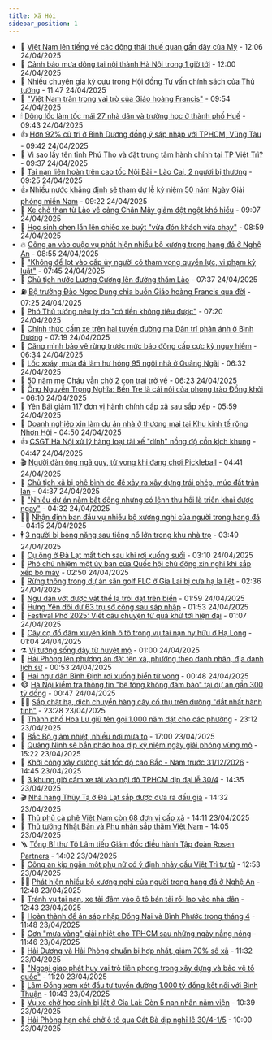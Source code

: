 ```yaml
---
title: Xã Hội
sidebar_position: 1
---
```


<!-- dantri-xa-hoi:START -->
- 🫣 [Việt Nam lên tiếng về các động thái thuế quan gần đây của Mỹ](https://dantri.com.vn/xa-hoi/viet-nam-len-tieng-ve-cac-dong-thai-thue-quan-gan-day-cua-my-20250424174146345.htm) - 12:06 24/04/2025
- 💼 [Cảnh báo mưa dông tại nội thành Hà Nội trong 1 giờ tới](https://dantri.com.vn/xa-hoi/canh-bao-mua-dong-tai-noi-thanh-ha-noi-trong-1-gio-toi-20250424184224553.htm) - 12:00 24/04/2025
- 🎊 [Nhiều chuyên gia kỳ cựu trong Hội đồng Tư vấn chính sách của Thủ tướng](https://dantri.com.vn/xa-hoi/nhieu-chuyen-gia-ky-cuu-trong-hoi-dong-tu-van-chinh-sach-cua-thu-tuong-20250424181956063.htm) - 11:47 24/04/2025
- 🙉 [&quot;Việt Nam trân trọng vai trò của Giáo hoàng Francis&quot;](https://dantri.com.vn/xa-hoi/viet-nam-tran-trong-vai-tro-cua-giao-hoang-francis-20250424164325005.htm) - 09:54 24/04/2025
- 🕯 [Dông lốc làm tốc mái 27 nhà dân và trường học ở thành phố Huế](https://dantri.com.vn/xa-hoi/dong-loc-lam-toc-mai-27-nha-dan-va-truong-hoc-o-thanh-pho-hue-20250424161744989.htm) - 09:43 24/04/2025
- 👍 [Hơn 92% cử tri ở Bình Dương đồng ý sáp nhập với TPHCM, Vũng Tàu](https://dantri.com.vn/xa-hoi/hon-92-cu-tri-o-binh-duong-dong-y-sap-nhap-voi-tphcm-vung-tau-20250424155204414.htm) - 09:42 24/04/2025
- 🤖 [Vì sao lấy tên tỉnh Phú Thọ và đặt trung tâm hành chính tại TP Việt Trì?](https://dantri.com.vn/xa-hoi/vi-sao-lay-ten-tinh-phu-tho-va-dat-trung-tam-hanh-chinh-tai-tp-viet-tri-20250424161355998.htm) - 09:37 24/04/2025
- 🙉 [Tai nạn liên hoàn trên cao tốc Nội Bài - Lào Cai, 2 người bị thương](https://dantri.com.vn/xa-hoi/tai-nan-lien-hoan-tren-cao-toc-noi-bai-lao-cai-2-nguoi-bi-thuong-20250424162006130.htm) - 09:25 24/04/2025
- 👍 [Nhiều nước khẳng định sẽ tham dự lễ kỷ niệm 50 năm Ngày Giải phóng miền Nam](https://dantri.com.vn/xa-hoi/nhieu-nuoc-khang-dinh-se-tham-du-le-ky-niem-50-nam-ngay-giai-phong-mien-nam-20250424161731065.htm) - 09:22 24/04/2025
- 🗽 [Xe chở than từ Lào về cảng Chân Mây giảm đột ngột khó hiểu](https://dantri.com.vn/xa-hoi/xe-cho-than-tu-lao-ve-cang-chan-may-giam-dot-ngot-kho-hieu-20250424154758911.htm) - 09:07 24/04/2025
- 🗽 [Học sinh chen lấn lên chiếc xe buýt &quot;vừa đón khách vừa chạy&quot;](https://dantri.com.vn/xa-hoi/hoc-sinh-chen-lan-len-chiec-xe-buyt-vua-don-khach-vua-chay-20250424153315066.htm) - 08:59 24/04/2025
- 🔥 [Công an vào cuộc vụ phát hiện nhiều bộ xương trong hang đá ở Nghệ An](https://dantri.com.vn/xa-hoi/cong-an-vao-cuoc-vu-phat-hien-nhieu-bo-xuong-trong-hang-da-o-nghe-an-20250424140105028.htm) - 08:55 24/04/2025
- 🦒 [&quot;Không để lọt vào cấp ủy người có tham vọng quyền lực, vi phạm kỷ luật&quot;](https://dantri.com.vn/xa-hoi/khong-de-lot-vao-cap-uy-nguoi-co-tham-vong-quyen-luc-vi-pham-ky-luat-20250424143840858.htm) - 07:45 24/04/2025
- 🧐 [Chủ tịch nước Lương Cường lên đường thăm Lào](https://dantri.com.vn/xa-hoi/chu-tich-nuoc-luong-cuong-len-duong-tham-lao-20250424143026765.htm) - 07:37 24/04/2025
- ⛽️ [Bộ trưởng Đào Ngọc Dung chia buồn Giáo hoàng Francis qua đời](https://dantri.com.vn/xa-hoi/bo-truong-dao-ngoc-dung-chia-buon-giao-hoang-francis-qua-doi-20250424135740023.htm) - 07:25 24/04/2025
- 🚀 [Phó Thủ tướng nêu lý do &quot;có tiền không tiêu được&quot;](https://dantri.com.vn/xa-hoi/pho-thu-tuong-neu-ly-do-co-tien-khong-tieu-duoc-20250424141435305.htm) - 07:20 24/04/2025
- 🦒 [Chính thức cấm xe trên hai tuyến đường mà Dân trí phản ánh ở Bình Dương](https://dantri.com.vn/xa-hoi/chinh-thuc-cam-xe-tren-hai-tuyen-duong-ma-dan-tri-phan-anh-o-binh-duong-20250424132258004.htm) - 07:19 24/04/2025
- 🦅 [Căng mình bảo vệ rừng trước mức báo động cấp cực kỳ nguy hiểm](https://dantri.com.vn/xa-hoi/cang-minh-bao-ve-rung-truoc-muc-bao-dong-cap-cuc-ky-nguy-hiem-20250424124358100.htm) - 06:34 24/04/2025
- 🚀 [Lốc xoáy, mưa đá làm hư hỏng 95 ngôi nhà ở Quảng Ngãi](https://dantri.com.vn/xa-hoi/loc-xoay-mua-da-lam-hu-hong-95-ngoi-nha-o-quang-ngai-20250424130805513.htm) - 06:32 24/04/2025
- 🦅 [50 năm mẹ Cháu vẫn chờ 2 con trai trở về](https://dantri.com.vn/xa-hoi/50-nam-me-chau-van-cho-2-con-trai-tro-ve-20250421115546950.htm) - 06:23 24/04/2025
- 🤠 [Ông Nguyễn Trọng Nghĩa: Bến Tre là cái nôi của phong trào Đồng khởi](https://dantri.com.vn/xa-hoi/ong-nguyen-trong-nghia-ben-tre-la-cai-noi-cua-phong-trao-dong-khoi-20250424112112938.htm) - 06:10 24/04/2025
- 💄 [Yên Bái giảm 117 đơn vị hành chính cấp xã sau sắp xếp](https://dantri.com.vn/xa-hoi/yen-bai-giam-117-don-vi-hanh-chinh-cap-xa-sau-sap-xep-20250424122853809.htm) - 05:59 24/04/2025
- 🥷 [Doanh nghiệp xin làm dự án nhà ở thương mại tại Khu kinh tế rộng Nhơn Hội](https://dantri.com.vn/xa-hoi/doanh-nghiep-xin-lam-du-an-nha-o-thuong-mai-tai-khu-kinh-te-rong-nhon-hoi-20250424113526894.htm) - 04:50 24/04/2025
- 👍 [CSGT Hà Nội xử lý hàng loạt tài xế &quot;dính&quot; nồng độ cồn kịch khung](https://dantri.com.vn/xa-hoi/csgt-ha-noi-xu-ly-hang-loat-tai-xe-dinh-nong-do-con-kich-khung-20250424112608394.htm) - 04:47 24/04/2025
- 🎬 [Người đàn ông ngã quỵ, tử vong khi đang chơi Pickleball](https://dantri.com.vn/xa-hoi/nguoi-dan-ong-nga-quy-tu-vong-khi-dang-choi-pickleball-20250424112540369.htm) - 04:41 24/04/2025
- 🦒 [Chủ tịch xã bị phê bình do để xảy ra xây dựng trái phép, múc đất tràn lan](https://dantri.com.vn/xa-hoi/chu-tich-xa-bi-phe-binh-do-de-xay-ra-xay-dung-trai-phep-muc-dat-tran-lan-20250424111246100.htm) - 04:37 24/04/2025
- 🌊 [&quot;Nhiều dự án nằm bất động nhưng có lệnh thu hồi là triển khai được ngay&quot;](https://dantri.com.vn/xa-hoi/nhieu-du-an-nam-bat-dong-nhung-co-lenh-thu-hoi-la-trien-khai-duoc-ngay-20250424112527207.htm) - 04:32 24/04/2025
- 🧑‍💻 [Nhận định ban đầu vụ nhiều bộ xương nghi của người trong hang đá](https://dantri.com.vn/xa-hoi/nhan-dinh-ban-dau-vu-nhieu-bo-xuong-nghi-cua-nguoi-trong-hang-da-20250424103047187.htm) - 04:15 24/04/2025
- 🕴 [3 người bị bỏng nặng sau tiếng nổ lớn trong khu nhà trọ](https://dantri.com.vn/xa-hoi/3-nguoi-bi-bong-nang-sau-tieng-no-lon-trong-khu-nha-tro-20250424103128709.htm) - 03:49 24/04/2025
- 🤔 [Cụ ông ở Đà Lạt mất tích sau khi rơi xuống suối](https://dantri.com.vn/xa-hoi/cu-ong-o-da-lat-mat-tich-sau-khi-roi-xuong-suoi-20250424094438676.htm) - 03:10 24/04/2025
- 💄 [Phó chủ nhiệm một ủy ban của Quốc hội chủ động xin nghỉ khi sắp xếp bộ máy](https://dantri.com.vn/xa-hoi/pho-chu-nhiem-mot-uy-ban-cua-quoc-hoi-chu-dong-xin-nghi-khi-sap-xep-bo-may-20250424092111047.htm) - 02:50 24/04/2025
- 🧠 [Rừng thông trong dự án sân golf FLC ở Gia Lai bị cưa hạ la liệt](https://dantri.com.vn/xa-hoi/rung-thong-trong-du-an-san-golf-flc-o-gia-lai-bi-cua-ha-la-liet-20250424085819255.htm) - 02:36 24/04/2025
- 🦣 [Ngư dân vớt được vật thể lạ trôi dạt trên biển](https://dantri.com.vn/xa-hoi/ngu-dan-vot-duoc-vat-the-la-troi-dat-tren-bien-20250424083141760.htm) - 01:59 24/04/2025
- 💫 [Hưng Yên dôi dư 63 trụ sở công sau sáp nhập](https://dantri.com.vn/xa-hoi/hung-yen-doi-du-63-tru-so-cong-sau-sap-nhap-20250424081403816.htm) - 01:53 24/04/2025
- 🚀 [Festival Phở 2025: Viết câu chuyện từ quá khứ tới hiện đại](https://dantri.com.vn/xa-hoi/festival-pho-2025-viet-cau-chuyen-tu-qua-khu-toi-hien-dai-20250424075500928.htm) - 01:07 24/04/2025
- 🤔 [Cây cọ đổ đâm xuyên kính ô tô trong vụ tai nạn hy hữu ở Hạ Long](https://dantri.com.vn/xa-hoi/cay-co-do-dam-xuyen-kinh-o-to-trong-vu-tai-nan-hy-huu-o-ha-long-20250424075543376.htm) - 01:04 24/04/2025
- ⚗️ [Vị tướng sống dậy từ huyệt mộ](https://dantri.com.vn/xa-hoi/vi-tuong-song-day-tu-huyet-mo-20250411121044173.htm) - 01:00 24/04/2025
- 🫶 [Hải Phòng lên phương án đặt tên xã, phường theo danh nhân, địa danh lịch sử](https://dantri.com.vn/xa-hoi/hai-phong-len-phuong-an-dat-ten-xa-phuong-theo-danh-nhan-dia-danh-lich-su-20250424073131808.htm) - 00:53 24/04/2025
- 🌮 [Hai ngư dân Bình Định rơi xuống biển tử vong](https://dantri.com.vn/xa-hoi/hai-ngu-dan-binh-dinh-roi-xuong-bien-tu-vong-20250423221737248.htm) - 00:48 24/04/2025
- 🐵 [Hà Nội kiểm tra thông tin &quot;bê tông không đảm bảo&quot; tại dự án gần 300 tỷ đồng](https://dantri.com.vn/xa-hoi/ha-noi-kiem-tra-thong-tin-be-tong-khong-dam-bao-tai-du-an-gan-300-ty-dong-20250424071836123.htm) - 00:47 24/04/2025
- 🧑‍🏫 [Sắp chặt hạ, dịch chuyển hàng cây cổ thụ trên đường &quot;đắt nhất hành tinh&quot;](https://dantri.com.vn/xa-hoi/sap-chat-ha-dich-chuyen-hang-cay-co-thu-tren-duong-dat-nhat-hanh-tinh-20250421152433592.htm) - 23:28 23/04/2025
- 💫 [Thành phố Hoa Lư giữ tên gọi 1.000 năm đặt cho các phường](https://dantri.com.vn/xa-hoi/thanh-pho-hoa-lu-giu-ten-goi-1000-nam-dat-cho-cac-phuong-20250422152654055.htm) - 23:12 23/04/2025
- 🦩 [Bắc Bộ giảm nhiệt, nhiều nơi mưa to](https://dantri.com.vn/xa-hoi/bac-bo-giam-nhiet-nhieu-noi-mua-to-20250423153559837.htm) - 17:00 23/04/2025
- 🦄 [Quảng Ninh sẽ bắn pháo hoa dịp kỷ niệm ngày giải phóng vùng mỏ](https://dantri.com.vn/xa-hoi/quang-ninh-se-ban-phao-hoa-dip-ky-niem-ngay-giai-phong-vung-mo-20250423220543480.htm) - 15:22 23/04/2025
- 💂 [Khởi công xây đường sắt tốc độ cao Bắc - Nam trước 31/12/2026](https://dantri.com.vn/xa-hoi/khoi-cong-xay-duong-sat-toc-do-cao-bac-nam-truoc-31122026-20250423213752883.htm) - 14:45 23/04/2025
- 💄 [3 khung giờ cấm xe tải vào nội đô TPHCM dịp đại lễ 30/4](https://dantri.com.vn/xa-hoi/3-khung-gio-cam-xe-tai-vao-noi-do-tphcm-dip-dai-le-304-20250423202701607.htm) - 14:35 23/04/2025
- 🎬 [Nhà hàng Thủy Tạ ở Đà Lạt sắp được đưa ra đấu giá](https://dantri.com.vn/xa-hoi/nha-hang-thuy-ta-o-da-lat-sap-duoc-dua-ra-dau-gia-20250423210852673.htm) - 14:32 23/04/2025
- 👀 [Thủ phủ cà phê Việt Nam còn 68 đơn vị cấp xã](https://dantri.com.vn/xa-hoi/thu-phu-ca-phe-viet-nam-con-68-don-vi-cap-xa-20250423164033452.htm) - 14:11 23/04/2025
- 💃 [Thủ tướng Nhật Bản và Phu nhân sắp thăm Việt Nam](https://dantri.com.vn/xa-hoi/thu-tuong-nhat-ban-va-phu-nhan-sap-tham-viet-nam-20250423210344369.htm) - 14:05 23/04/2025
- 🪜 [Tổng Bí thư Tô Lâm tiếp Giám đốc điều hành Tập đoàn Rosen Partners](https://dantri.com.vn/xa-hoi/tong-bi-thu-to-lam-tiep-giam-doc-dieu-hanh-tap-doan-rosen-partners-20250423204228751.htm) - 14:02 23/04/2025
- 📝 [Công an kịp ngăn một phụ nữ có ý định nhảy cầu Việt Trì tự tử](https://dantri.com.vn/xa-hoi/cong-an-kip-ngan-mot-phu-nu-co-y-dinh-nhay-cau-viet-tri-tu-tu-20250423194051808.htm) - 12:53 23/04/2025
- 🧑‍💻 [Phát hiện nhiều bộ xương nghi của người trong hang đá ở Nghệ An](https://dantri.com.vn/xa-hoi/phat-hien-nhieu-bo-xuong-nghi-cua-nguoi-trong-hang-da-o-nghe-an-20250423192506808.htm) - 12:48 23/04/2025
- 👺 [Tránh vụ tai nạn, xe tải đâm vào ô tô bán tải rồi lao vào nhà dân](https://dantri.com.vn/xa-hoi/tranh-vu-tai-nan-xe-tai-dam-vao-o-to-ban-tai-roi-lao-vao-nha-dan-20250423185552536.htm) - 12:43 23/04/2025
- 🌮 [Hoàn thành đề án sáp nhập Đồng Nai và Bình Phước trong tháng 4](https://dantri.com.vn/xa-hoi/hoan-thanh-de-an-sap-nhap-dong-nai-va-binh-phuoc-trong-thang-4-20250423183209780.htm) - 11:48 23/04/2025
- 🤭 [Cơn &quot;mưa vàng&quot; giải nhiệt cho TPHCM sau những ngày nắng nóng](https://dantri.com.vn/xa-hoi/con-mua-vang-giai-nhiet-cho-tphcm-sau-nhung-ngay-nang-nong-20250423184600962.htm) - 11:46 23/04/2025
- 💪 [Hải Dương và Hải Phòng chuẩn bị hợp nhất, giảm 70% số xã](https://dantri.com.vn/xa-hoi/hai-duong-va-hai-phong-chuan-bi-hop-nhat-giam-70-so-xa-20250423182424546.htm) - 11:32 23/04/2025
- 🧰 [&quot;Ngoại giao phát huy vai trò tiên phong trong xây dựng và bảo vệ tổ quốc&quot;](https://dantri.com.vn/xa-hoi/ngoai-giao-phat-huy-vai-tro-tien-phong-trong-xay-dung-va-bao-ve-to-quoc-20250423180943875.htm) - 11:20 23/04/2025
- 🤡 [Lâm Đồng xem xét đầu tư tuyến đường 1.000 tỷ đồng kết nối với Bình Thuận](https://dantri.com.vn/xa-hoi/lam-dong-xem-xet-dau-tu-tuyen-duong-1000-ty-dong-ket-noi-voi-binh-thuan-20250423170753388.htm) - 10:43 23/04/2025
- 🦆 [Vụ xe chở học sinh bị lật ở Gia Lai: Còn 5 nạn nhân nằm viện](https://dantri.com.vn/xa-hoi/vu-xe-cho-hoc-sinh-bi-lat-o-gia-lai-con-5-nan-nhan-nam-vien-20250423170121722.htm) - 10:39 23/04/2025
- 🦍 [Hải Phòng hạn chế chở ô tô qua Cát Bà dịp nghỉ lễ 30/4-1/5](https://dantri.com.vn/xa-hoi/hai-phong-han-che-cho-o-to-qua-cat-ba-dip-nghi-le-304-15-20250423164727015.htm) - 10:00 23/04/2025<!-- dantri-xa-hoi:END -->
